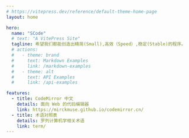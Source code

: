 ```yaml
---
# https://vitepress.dev/reference/default-theme-home-page
layout: home

hero:
  name: "SCode"
  # text: "A VitePress Site"
  tagline: 希望我们都能创造出精简(Small),高效（Speed）,稳定(Stable)的程序。
  # actions:
  #   - theme: brand
  #     text: Markdown Examples
  #     link: /markdown-examples
  #   - theme: alt
  #     text: API Examples
  #     link: /api-examples

features:
  - title: CodeMirror 中文
    details: 面向 Web 的代码编辑器
    link: https://mirckmuse.github.io/codemirror.cn/
  - title: 术语对照表
    details: 罗列计算机学相关术语
    link: term/
---
```


